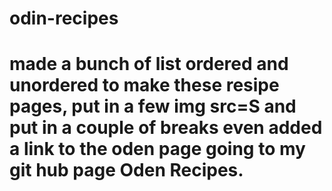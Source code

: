 # odin-recipes
# made a bunch of list ordered and unordered to make these resipe pages, put in a few img src=S and put in a couple of breaks even added a link to the oden page going to my git hub page Oden Recipes.